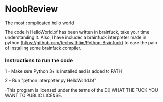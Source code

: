 # NoobReview
The most complicated hello world

The code in HelloWorld.bf has been written in brainfuck, take your time understanding it.
Also, I have included a brainfuck interpreter made in python (https://github.com/techwithtim/Python-Brainfuck)
to ease the pain of installing some brainfuck compiler.

### Instructions to run the code

1 - Make sure Python 3+ is installed and is added to PATH

2 - Run "python interpreter.py HelloWorld.bf"



-This program is licensed under the terms of the
DO WHAT THE FUCK YOU WANT TO PUBLIC LICENSE.

